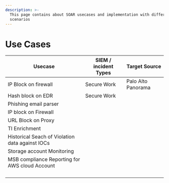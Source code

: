 ```yaml
---
description: >-
  This page contains about SOAR usecases and implementation with different
  scenarios
---
```


# Use Cases

| Usecase                                          | SIEM / incident Types  | Target Source      |
| ------------------------------------------------ | ---------------------- | ------------------ |
| IP Block on firewall                             | Secure Work            | Palo Alto Panorama |
| Hash block on EDR                                | Secure Work            |                    |
| Phishing email parser                            |                        |                    |
| IP block on Firewall                             |                        |                    |
| URL Block on Proxy                               |                        |                    |
| TI Enrichment                                    |                        |                    |
| Historical Seach of Violation  data against IOCs |                        |                    |
| Storage account Monitoring                       |                        |                    |
| MSB compliance Reporting for AWS cloud Account   |                        |                    |
|                                                  |                        |                    |
|                                                  |                        |                    |
|                                                  |                        |                    |
|                                                  |                        |                    |

